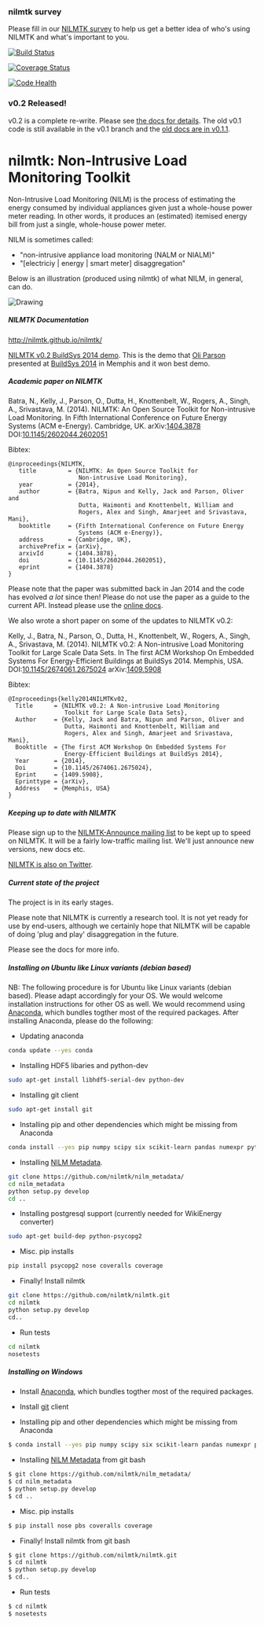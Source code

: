 ### nilmtk survey

Please fill in our [NILMTK survey](https://docs.google.com/forms/d/1JlGn0pRgAIj152PJtVsGEUe9OVv2naWbdDHosJ3sHko/viewform?c=0&w=1) to help us get a better idea of who's using NILMTK and what's important to you.

[![Build Status](https://travis-ci.org/nilmtk/nilmtk.svg?branch=master)](https://travis-ci.org/nilmtk/nilmtk) 

[![Coverage Status](https://coveralls.io/repos/nilmtk/nilmtk/badge.png)](https://coveralls.io/r/nilmtk/nilmtk)

[![Code Health](https://landscape.io/github/nilmtk/nilmtk/master/landscape.png)](https://landscape.io/github/nilmtk/nilmtk/master)

### v0.2 Released!

v0.2 is a complete re-write.  Please see
[the docs for details](http://nilmtk.github.io/nilmtk/master/index.html).
The old v0.1 code is still available in the v0.1 branch and the [old
docs are in v0.1.1](http://nilmtk.github.io/nilmtk/v0.1.1/index.html).


nilmtk: Non-Intrusive Load Monitoring Toolkit
======

Non-Intrusive Load Monitoring (NILM) is the process of estimating the energy consumed by individual
appliances given just a whole-house power meter
reading.  In other words, it produces an (estimated) itemised
energy bill from just a single, whole-house power meter.

NILM is sometimes called:

* "non-intrusive appliance load monitoring (NALM or NIALM)"
* "[electriciy | energy | smart meter] disaggregation"

Below is an illustration (produced using nilmtk) of what NILM, in general, can do.

<img src="https://dl.dropboxusercontent.com/u/75845627/nilmtk/submetered.png" alt="Drawing" style="width: 40% height: 40%;"/>

##### NILMTK Documentation

http://nilmtk.github.io/nilmtk/

[NILMTK v0.2 BuildSys 2014 demo](http://nbviewer.ipython.org/github/nilmtk/nilmtk/blob/master/notebooks/BuildSys_2014_demo.ipynb).
This is the demo that [Oli Parson](http://www.oliverparson.co.uk)
presented at [BuildSys 2014](http://www.buildsys.org/2014/) in Memphis
and it won best demo.

##### Academic paper on NILMTK

Batra, N., Kelly, J., Parson, O., Dutta, H., Knottenbelt, W., Rogers, A., Singh, A., Srivastava, M. (2014). NILMTK: An Open Source Toolkit for Non-intrusive Load Monitoring. In Fifth International Conference on Future Energy Systems (ACM e-Energy). Cambridge, UK. arXiv:[1404.3878](http://arxiv.org/abs/1404.3878) DOI:[10.1145/2602044.2602051](http://dx.doi.org/10.1145/2602044.2602051)

Bibtex:

```
@inproceedings{NILMTK,
   title         = {NILMTK: An Open Source Toolkit for
                    Non-intrusive Load Monitoring},
   year          = {2014},
   author        = {Batra, Nipun and Kelly, Jack and Parson, Oliver and
                    Dutta, Haimonti and Knottenbelt, William and
                    Rogers, Alex and Singh, Amarjeet and Srivastava, Mani},
   booktitle     = {Fifth International Conference on Future Energy
                    Systems (ACM e-Energy)},
   address       = {Cambridge, UK},
   archivePrefix = {arXiv},
   arxivId       = {1404.3878},
   doi           = {10.1145/2602044.2602051},
   eprint        = {1404.3878}
}
```

Please note that the paper was submitted back in Jan 2014 and the code
has evolved *a lot* since then!  Please do not use the paper as a
guide to the current API.  Instead please use the
[online docs](http://nilmtk.github.io/nilmtk/master/index.html).

We also wrote a short paper on some of the updates to NILMTK v0.2:

Kelly, J., Batra, N., Parson, O., Dutta, H., Knottenbelt, W., Rogers,
A., Singh, A., Srivastava, M. (2014). NILMTK v0.2: A Non-intrusive
Load Monitoring Toolkit for Large Scale Data Sets.  In
The first ACM Workshop On Embedded Systems For Energy-Efficient Buildings at BuildSys 2014. Memphis, USA. DOI:[10.1145/2674061.2675024](http://dx.doi.org/10.1145/2674061.2675024) arXiv:[1409.5908](http://arxiv.org/abs/1409.5908)

Bibtex:

```
@Inproceedings{kelly2014NILMTKv02,
  Title      = {NILMTK v0.2: A Non-intrusive Load Monitoring
                Toolkit for Large Scale Data Sets},
  Author     = {Kelly, Jack and Batra, Nipun and Parson, Oliver and
                Dutta, Haimonti and Knottenbelt, William and
                Rogers, Alex and Singh, Amarjeet and Srivastava, Mani},
  Booktitle  = {The first ACM Workshop On Embedded Systems For
                Energy-Efficient Buildings at BuildSys 2014},
  Year       = {2014},
  Doi        = {10.1145/2674061.2675024},
  Eprint     = {1409.5908},
  Eprinttype = {arXiv},
  Address    = {Memphis, USA}
}
```

##### Keeping up to date with NILMTK

Please sign up to the [NILMTK-Announce mailing list](https://groups.google.com/forum/#!forum/nilmtk-announce) to be kept up to speed on NILMTK.  It will be a fairly low-traffic mailing list.  We'll just announce new versions, new docs etc.

[NILMTK is also on Twitter](https://twitter.com/nilmtk).

##### Current state of the project

The project is in its early stages.

Please note that NILMTK is currently a research tool.  It is not yet
ready for use by end-users, although we certainly hope that NILMTK
will be capable of doing 'plug and play' disaggregation in the future.

Please see the docs for more info.

##### Installing on Ubuntu like Linux variants (debian based)

NB: The following procedure is for Ubuntu like Linux variants (debian based). Please adapt accordingly for your OS. We would welcome installation instructions for other OS as well.
We would recommend using [Anaconda](https://store.continuum.io/cshop/anaconda/), which bundles togther most of the required packages.
After installing Anaconda, please do the following:

- Updating anaconda
```bash
conda update --yes conda
```

- Installing HDF5 libaries and python-dev
```bash
sudo apt-get install libhdf5-serial-dev python-dev
```

- Installing git client
```bash
sudo apt-get install git
```

- Installing pip and other dependencies which might be missing from Anaconda
```bash
conda install --yes pip numpy scipy six scikit-learn pandas numexpr pytables dateutil matplotlib networkx
```

- Installing [NILM Metadata](https://github.com/nilmtk/nilm_metadata).
```bash
git clone https://github.com/nilmtk/nilm_metadata/
cd nilm_metadata
python setup.py develop
cd ..
```
-  Installing postgresql support (currently needed for WikiEnergy converter)
```bash
sudo apt-get build-dep python-psycopg2
```

- Misc. pip installs
```bash
pip install psycopg2 nose coveralls coverage
```

- Finally! Install nilmtk
```bash
git clone https://github.com/nilmtk/nilmtk.git
cd nilmtk
python setup.py develop
cd..
```

- Run tests
```bash
cd nilmtk
nosetests
```

##### Installing on Windows

- Install [Anaconda](https://store.continuum.io/cshop/anaconda/), which bundles togther most of the required packages.

- Install [git](http://git-scm.com/download/win) client

- Installing pip and other dependencies which might be missing from Anaconda
```bash
$ conda install --yes pip numpy scipy six scikit-learn pandas numexpr pytables dateutil matplotlib networkx
```

- Installing [NILM Metadata](https://github.com/nilmtk/nilm_metadata) from git bash
```bash
$ git clone https://github.com/nilmtk/nilm_metadata/
$ cd nilm_metadata
$ python setup.py develop
$ cd ..
```

- Misc. pip installs
```bash
$ pip install nose pbs coveralls coverage
```

- Finally! Install nilmtk from git bash
```bash
$ git clone https://github.com/nilmtk/nilmtk.git
$ cd nilmtk
$ python setup.py develop
$ cd..
```

- Run tests
```bash
$ cd nilmtk
$ nosetests
```


